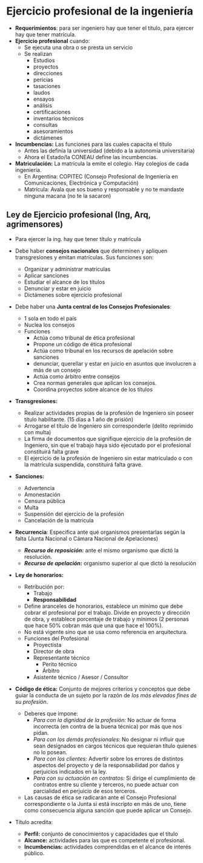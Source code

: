 # Ejercicio profesional de la ingeniería
- **Requerimientos**: para ser ingeniero hay que tener el título, para ejercer hay que tener matrícula.
- **Ejercicio profesional** cuando:
  - Se ejecuta una obra o se presta un servicio
  - Se realizan
    - Estudios
    - proyectos
    - direcciones
    - pericias
    - tasaciones
    - laudos
    - ensayos
    - análisis
    - certificaciones
    - inventarios técnicos
    - consultas
    - asesoramientos
    - dictámenes
- **Incumbencias:** Las funciones para las cuales capacita el título
  - Antes las definía la universidad (debido a la autonomía universitaria)
  - Ahora el Estado/la CONEAU define las incumbencias.
- **Matriculación:** La matrícula la emite el colegio. Hay colegios de cada ingeniería.
  - En Argentina: COPITEC (Consejo Profesional de Ingeniería en Comunicaciones, Electrónica y Computación)
  - Matrícula: Avala que sos bueno y responsable y no te mandaste ninguna macana (no te la sacaron)

## Ley de Ejercicio profesional (Ing, Arq, agrimensores)
- Para ejercer la ing. hay que tener título y matrícula
- Debe haber **consejos nacionales** que determinen y apliquen transgresiones y emitan matrículas. Sus funciones son:
  - Organizar y administrar matrículas
  - Aplicar sanciones
  - Estudiar el alcance de los títulos
  - Denunciar y estar en juicio
  - Dictámenes sobre ejercicio profesional
- Debe haber una **Junta central de los Consejos Profesionales**:
  - 1 sola en todo el país
  - Nuclea los consejos
  - Funciones
    - Actúa como tribunal de ética profesional 
    - Propone un código de ética profesional
    - Actúa como tribunal en los recursos de apelación sobre sanciones
    - denunciar, querellar y estar en juicio en asuntos que involucren a más de un consejo
    - Actúa como árbitro entre consejos
    - Crea normas generales que aplican los consejos.
    - Coordina proyectos sobre alcance de los títulos
- **Transgresiones:**
  - Realizar actividades propias de la profesión de Ingeniero sin poseer título habilitante. (15 días a 1 año de prisión)
  - Arrogarse el título de Ingeniero sin corresponderle (delito reprimido con multa)
  - La firma de documentos que signifique ejercicio de la profesión de Ingeniero, sin que el trabajo haya sido ejecutado por el profesional constituirá falta grave
  - El ejercicio de la profesión de Ingeniero sin estar matriculado o con la matrícula suspendida, constituirá falta grave.
- **Sanciones:**
  - Advertencia
  - Amonestación
  - Censura pública
  - Multa
  - Suspensión del ejercicio de la profesión
  - Cancelación de la matrícula
- **Recurrencia**: Especifica ante qué organismos presentarlas según la falta (Junta Nacional o Cámara Nacional de Apelaciones)
  - **_Recurso de reposición:_** ante el mismo organismo que dictó la resolución.
  - **_Recurso de apelación:_** organismo superior al que dictó la resolución
- **Ley de honorarios:**
  - Retribución por:
    - Trabajo 
    - **Responsabilidad**
  - Define aranceles de honorarios, establece un mínimo que debe cobrar el profesional por el trabajo. Divide en proyecto y dirección de obra, y establece porcentaje de trabajo y  mínimos (2 personas que hace 50% cobran más que una que hace el 100%).
  - No está vigente sino que se usa como referencia en arquitectura.
  - Funciones del Profesional
    - Proyectista
    - Director de obra
    - Representante técnico
      - Perito técnico
      - Árbitro
    - Asistente técnico / Asesor / Consultor
- **Código de ética:** Conjunto de mejores criterios y conceptos que debe guiar la conducta de un sujeto por la razón de *los más elevados fines de su profesión*.
  - Deberes que impone:
    - *Para con la dignidad de la profesión:* No actuar de forma incorrecta (en contra de la buena técnica) por más que nos pidan.
    - *Para con los demás profesionales:* No designar ni influir que sean designados en cargos técnicos que requieran título quienes no lo posean.
    - *Para con los clientes:* Advertir sobre los errores de distintos aspectos del proyecto y de la responsabilidad por daños y perjuicios indicados en la ley.
    - *Para con su actuación en contratos:* Si dirige el cumplimiento de contratos entre su cliente y terceros, no puede actuar con parcialidad en perjuicio de esos terceros.
  - Las causas de ética se radicarán ante el Consejo Profesional correspondiente o la Junta si está inscripto en más de uno, tiene como consecuencia alguna sanción que puede aplicar un Consejo.

- Título​ acredita:
  - **Perfil:** conjunto de conocimientos y capacidades que el título
  - **Alcance:** actividades para las que es competente el profesional.
  - **Incumbencias:** actividades comprendidas en el alcance de interés público.
